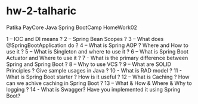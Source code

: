 # hw-2-talharic
Patika PayCore Java Spring BootCamp HomeWork02

1 – IOC and DI means ?
2 – Spring Bean Scopes ?
3 – What does @SpringBootApplication do ?
4 – What is Spring AOP ? Where and How to use it ?
5 – What is Singleton and where to use it ?
6 – What is Spring Boot Actuator and Where to use it ?
7 - What is the primary difference between Spring and Spring Boot ?
8 – Why to use VCS ?
9 – What are SOLID Principles ? Give sample usages in Java ?
10 - What is RAD model ?
11 - What is Spring Boot starter ? How is it useful ?
12 – What is Caching ? How can we achive caching in Spring Boot ?
13 – What & How & Where & Why to logging ?
14 - What is Swagger? Have you implemented it using Spring Boot?

